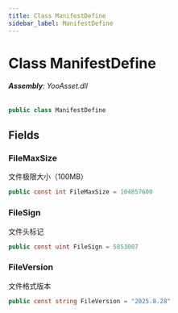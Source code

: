 ```yaml
---
title: Class ManifestDefine
sidebar_label: ManifestDefine
---
```

# Class ManifestDefine


###### **Assembly**: YooAsset.dll

```csharp title="Declaration"
public class ManifestDefine
```
## Fields
### FileMaxSize
文件极限大小（100MB）

```csharp title="Declaration"
public const int FileMaxSize = 104857600
```
### FileSign
文件头标记

```csharp title="Declaration"
public const uint FileSign = 5853007
```
### FileVersion
文件格式版本

```csharp title="Declaration"
public const string FileVersion = "2025.8.28"
```
